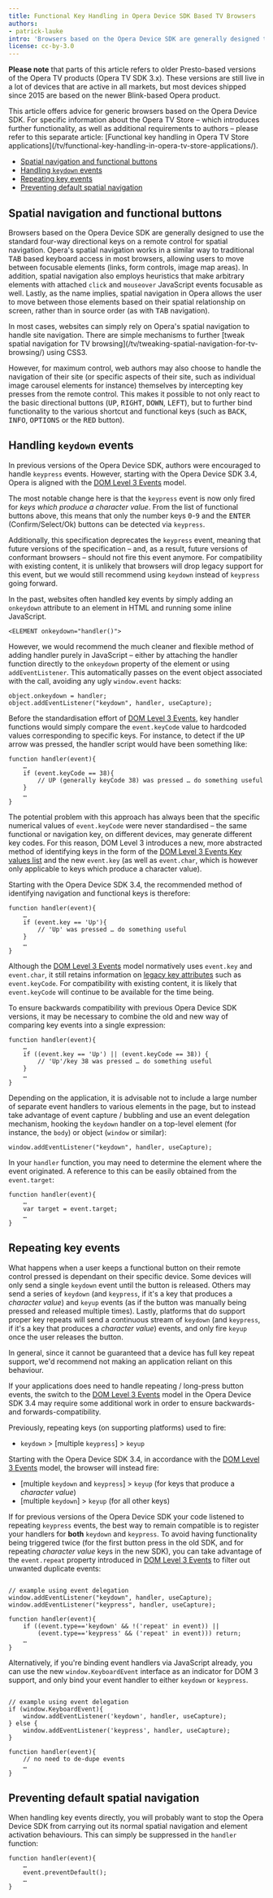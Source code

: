 ```yaml
---
title: Functional Key Handling in Opera Device SDK Based TV Browsers
authors:
- patrick-lauke
intro: 'Browsers based on the Opera Device SDK are generally designed to use the standard four-way directional keys on a remote control for spatial navigation. Websites specifically aimed at TV browsing can directly handle navigation and the use of functional keys through key events. This article outlines some possible approaches, particularly in light of the new DOM Level 3 Events model introduced in the Opera Device SDK 3.4.'
license: cc-by-3.0
---
```


<p block="disclaimer"><strong elem="title">Please note</strong> that parts of this article refers to older Presto-based versions of the Opera TV products (Opera TV SDK 3.x). These versions are still live in a lot of devices that are active in all markets, but most devices shipped since 2015 are based on the newer Blink-based Opera product.</p>

<div class="note">
This article offers advice for generic browsers based on the Opera Device SDK. For specific information about the Opera TV Store – which introduces further functionality, as well as additional requirements to authors – please refer to this separate article: [Functional key handling in Opera TV Store applications](/tv/functional-key-handling-in-opera-tv-store-applications/).
</div>

- [Spatial navigation and functional buttons](#spatial-functional)
- [Handling `keydown` events](#handling-keydown)
- [Repeating key events](#repeat)
- [Preventing default spatial navigation](#prevent-default)

<h2 id="spatial-functional">Spatial navigation and functional buttons</h2>

<p>Browsers based on the Opera Device SDK are generally designed to use the standard four-way directional keys on a remote control for spatial navigation. Opera's spatial navigation works in a similar way to traditional <kbd>TAB</kbd> based keyboard access in most browsers, allowing users to move between focusable elements (links, form controls, image map areas). In addition, spatial navigation also employs heuristics that make arbitrary elements with attached <code>click</code> and <code>mouseover</code> JavaScript events focusable as well. Lastly, as the name implies, spatial navigation in Opera allows the user to move between those elements based on their spatial relationship on screen, rather than in source order (as with <kbd>TAB</kbd> navigation).</p>
<p>In most cases, websites can simply rely on Opera's spatial navigation to handle site navigation. There are simple mechanisms to further [tweak spatial navigation for TV browsing](/tv/tweaking-spatial-navigation-for-tv-browsing/) using CSS3.</p>
<p>However, for maximum control, web authors may also choose to handle the navigation of their site (or specific aspects of their site, such as individual image carousel elements for instance) themselves by intercepting key presses from the remote control. This makes it possible to not only react to the basic directional buttons (<kbd>UP</kbd>, <kbd>RIGHT</kbd>, <kbd>DOWN</kbd>, <kbd>LEFT</kbd>), but to further bind functionality to the various shortcut and functional keys (such as <kbd>BACK</kbd>, <kbd>INFO</kbd>, <kbd>OPTIONS</kbd> or the <kbd>RED</kbd> button).</p>

<h2 id="handling-keydown">Handling <code>keydown</code> events</h2>

<div class="note">
<p>In previous versions of the Opera Device SDK, authors were encouraged to handle <code>keypress</code> events. However, starting with the Opera Device SDK 3.4, Opera is aligned with the <a href="http://www.w3.org/TR/DOM-Level-3-Events/#events-keyboard-event-order">DOM Level 3 Events</a> model.</p>
<p>The most notable change here is that the <code>keypress</code> event is now only fired for <em>keys which produce a character value</em>. From the list of functional buttons above, this means that only the number keys <kbd>0</kbd>-<kbd>9</kbd> and the <kbd>ENTER</kbd> (Confirm/Select/Ok) buttons can be detected via <code>keypress</code>.</p>
<p>Additionally, this specification deprecates the <code>keypress</code> event, meaning that future versions of the specification – and, as a result, future versions of conformant browsers – should not fire this event anymore. For compatibility with existing content, it is unlikely that browsers will drop legacy support for this event, but we would still recommend using <code>keydown</code> instead of <code>keypress</code> going forward.</p>
</div>

<p>In the past, websites often handled key events by simply adding an <code>onkeydown</code> attribute to an element in HTML and running some inline JavaScript.</p>

<pre><code>&lt;ELEMENT onkeydown="handler()"&gt;</code></pre>

<p>However, we would recommend the much cleaner and flexible method of adding handler purely in JavaScript – either by attaching the handler function directly to the <code>onkeydown</code> property of the element or using <code>addEventListener</code>. This automatically passes on the event object associated with the call, avoiding any ugly <code>window.event</code> hacks:</p>

<pre><code>object.onkeydown = handler;
object.addEventListener("keydown", handler, useCapture);</code></pre>

<p>Before the standardisation effort of <a href="http://www.w3.org/TR/DOM-Level-3-Events/#events-keyboard-event-order">DOM Level 3 Events</a>, key handler functions would simply compare the <code>event.keyCode</code> value to hardcoded values corresponding to specific keys. For instance, to detect if the <kbd>UP</kbd> arrow was pressed, the handler script would have been something like:</p>

<pre><code>function handler(event){
	…
	if (event.keyCode == 38){
		// UP (generally keyCode 38) was pressed … do something useful
	}
	…
}</code></pre>

<p>The potential problem with this approach has always been that the specific numerical values of <code>event.keyCode</code> were never standardised – the same functional or navigation key, on different devices, may generate different key codes. For this reason, DOM Level 3 introduces a new, more abstracted method of identifying keys in the form of the <a href="http://www.w3.org/TR/DOM-Level-3-Events/#key-values-list">DOM Level 3 Events Key values list</a> and the new <code>event.key</code> (as well as <code>event.char</code>, which is however only applicable to keys which produce a character value).</p>

<p>Starting with the Opera Device SDK 3.4, the recommended method of identifying navigation and functional keys is therefore:</p>

<pre><code>function handler(event){
	…
	if (event.key == 'Up'){
		// 'Up' was pressed … do something useful
	}
	…
}</code></pre>

<p class="note">Although the <a href="http://www.w3.org/TR/DOM-Level-3-Events/#events-keyboard-event-order">DOM Level 3 Events</a> model normatively uses <code>event.key</code> and <code>event.char</code>, it still retains information on <a href="http://www.w3.org/TR/DOM-Level-3-Events/#legacy-key-attributes">legacy key attributes</a> such as <code>event.keyCode</code>. For compatibility with existing content, it is likely that <code>event.keyCode</code> will continue to be available for the time being.</p>

<p>To ensure backwards compatibility with previous Opera Device SDK versions, it may be necessary to combine the old and new way of comparing key events into a single expression:</p>

<pre><code>function handler(event){
	…
	if ((event.key == 'Up') || (event.keyCode == 38)) {
		// 'Up'/key 38 was pressed … do something useful
	}
	…
}</code></pre>

<p>Depending on the application, it is advisable not to include a large number of separate event handlers to various elements in the page, but to instead take advantage of event capture / bubbling and use an event delegation mechanism, hooking the <code>keydown</code> handler on a top-level element (for instance, the <code>body</code>) or object (<code>window</code> or similar):</p>

<pre><code>window.addEventListener("keydown", handler, useCapture);</code></pre>

<p>In your <code>handler</code> function, you may need to determine the element where the event originated. A reference to this can be easily obtained from the <code>event.target</code>:</p>

<pre><code>function handler(event){
	…
	var target = event.target;
	…
}</code></pre>

<h2 id="repeat">Repeating key events</h2>

<p>What happens when a user keeps a functional button on their remote control pressed is dependant on their specific device. Some devices will only send a single <code>keydown</code> event until the button is released. Others may send a series of <code>keydown</code> (and <code>keypress</code>, if it's a key that produces a <em>character value</em>) and <code>keyup</code> events (as if the button was manually being pressed and released multiple times). Lastly, platforms that do support proper key repeats will send a continuous stream of <code>keydown</code> (and <code>keypress</code>, if it's a key that produces a <em>character value</em>) events, and only fire <code>keyup</code> once the user releases the button.</p>

<p>In general, since it cannot be guaranteed that a device has full key repeat support, we'd recommend not making an application reliant on this behaviour.</p>

<p>If your applications does need to handle repeating / long-press button events, the switch to the <a href="http://www.w3.org/TR/DOM-Level-3-Events/#events-keyboard-event-order">DOM Level 3 Events</a> model in the Opera Device SDK 3.4 may require some additional work in order to ensure backwards- and forwards-compatibility.</p>

<p>Previously, repeating keys (on supporting platforms) used to fire:</p>
<ul>
<li><code>keydown</code> &gt; [multiple <code>keypress</code>] &gt; <code>keyup</code></li>
</ul>

<p>Starting with the Opera Device SDK 3.4, in accordance with the <a href="http://www.w3.org/TR/DOM-Level-3-Events/#events-keyboard-event-order">DOM Level 3 Events</a> model, the browser will instead fire:</p>

<ul>
<li>[multiple <code>keydown</code> and <code>keypress</code>] &gt; <code>keyup</code> (for keys that produce a <em>character value</em>)</li>
<li>[multiple <code>keydown</code>] &gt; <code>keyup</code> (for all other keys)</li>
</ul>

<p>If for previous versions of the Opera Device SDK your code listened to repeating <code>keypress</code> events, the best way to remain compatible is to register your handlers for <strong>both</strong> <code>keydown</code> and <code>keypress</code>. To avoid having functionality being triggered twice (for the first button press in the old SDK, and for repeating <em>character value</em> keys in the new SDK), you can take advantage of the <code>event.repeat</code> property introduced in <a href="http://www.w3.org/TR/DOM-Level-3-Events/#events-keyboard-event-order">DOM Level 3 Events</a> to filter out unwanted duplicate events:</p>

<pre><code>
// example using event delegation
window.addEventListener("keydown", handler, useCapture);
window.addEventListener("keypress", handler, useCapture);

function handler(event){
	if ((event.type=='keydown' &amp;&amp; !('repeat' in event)) ||
		(event.type=='keypress' &amp;&amp; ('repeat' in event))) return;
	…
}
</code></pre>

<p>Alternatively, if you're binding event handlers via JavaScript already, you can use the new <code>window.KeyboardEvent</code> interface as an indicator for DOM 3 support, and only bind your event handler to either <code>keydown</code> or <code>keypress</code>.</p>

<pre><code>
// example using event delegation
if (window.KeyboardEvent){
	window.addEventListener('keydown', handler, useCapture);
} else {
	window.addEventListener('keypress', handler, useCapture);
}

function handler(event){
	// no need to de-dupe events
	…
}
</code></pre>

<h2 id="prevent-default">Preventing default spatial navigation</h2>

<p>When handling key events directly, you will probably want to stop the Opera Device SDK from carrying out its normal spatial navigation and element activation behaviours. This can simply be suppressed in the <code>handler</code> function:</p>

<pre><code>function handler(event){
	…
	event.preventDefault();
	…
}</code></pre>
